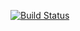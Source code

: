 [![Build Status](https://drone.io/github.com/chrisbu/heroicdart/status.png)](https://drone.io/github.com/chrisbu/heroicdart/latest)